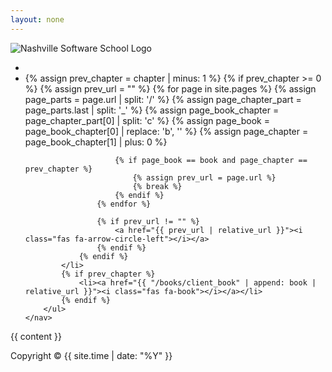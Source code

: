 ```yaml
---
layout: none
---
```


<head>
  <link rel="stylesheet" href="{{ "/styles/styles.css" | relative_url }}">
  <link rel="stylesheet" href="https://cdnjs.cloudflare.com/ajax/libs/font-awesome/6.0.0-beta3/css/all.min.css">
</head>

<div class="header">
    <img src="{{ "/assets/nss.png" | relative_url }}" alt="Nashville Software School Logo">
    <nav class="nav-right">
        <ul>
            <li><a href="{{ "/" | relative_url }}"><i class="fas fa-home"></i></a></li>
            <li>
                <!-- {% assign current_url = page.url %}
                {% assign parts = current_url | split: '/' %}
                {% assign chapter_part = parts.last | split: '_' %}
                {% assign book_chapter = chapter_part[0] | split: 'c' %}
                {% assign book = book_chapter[0] | replace: 'b', '' %}
                {% assign chapter = book_chapter[1] | plus: 0 %} -->
                {% assign prev_chapter = chapter | minus: 1 %}
                {% if prev_chapter >= 0 %}
                    {% assign prev_url = "" %}
                    {% for page in site.pages %}
                        {% assign page_parts = page.url | split: '/' %}
                        {% assign page_chapter_part = page_parts.last | split: '_' %}
                        {% assign page_book_chapter = page_chapter_part[0] | split: 'c' %}
                        {% assign page_book = page_book_chapter[0] | replace: 'b', '' %}
                        {% assign page_chapter = page_book_chapter[1] | plus: 0 %}

                        {% if page_book == book and page_chapter == prev_chapter %}
                            {% assign prev_url = page.url %}
                            {% break %}
                        {% endif %}
                    {% endfor %}

                    {% if prev_url != "" %}
                        <a href="{{ prev_url | relative_url }}"><i class="fas fa-arrow-circle-left"></i></a>
                    {% endif %}
                {% endif %}
            </li>
            {% if prev_chapter %}
                <li><a href="{{ "/books/client_book" | append: book | relative_url }}"><i class="fas fa-book"></i></a></li>
            {% endif %}
        </ul>
    </nav>
</div>

<!-- # {{ page.title | markdownify }} -->

{{ content }}

<footer>
Copyright © {{ site.time | date: "%Y" }}
</footer>

